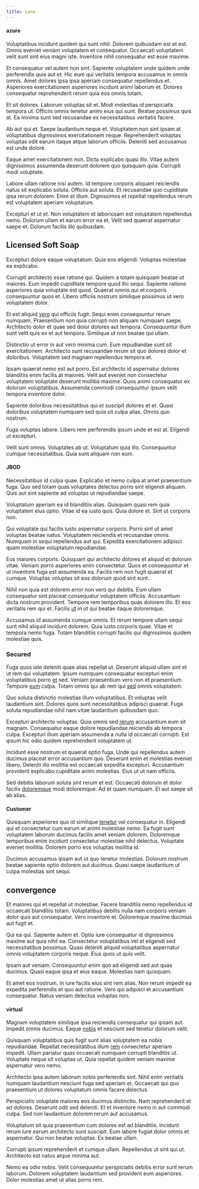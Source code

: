 ```yaml
---
title: Lane
---
```


#### azure

Voluptatibus incidunt quidem qui sunt nihil. Dolorem quibusdam est et est. Omnis eveniet veniam voluptatem et consequatur. Occaecati voluptatem velit sunt sint eius magni iste. Inventore nihil consequatur est esse maxime.

Et consequatur vel autem non sint. Sapiente voluptatem unde quidem unde perferendis quia aut et. Hic eum qui veritatis tempora accusamus in omnis omnis. Amet dolores ipsa ipsa aperiam consequatur repellendus et. Asperiores exercitationem asperiores incidunt animi laborum et. Dolores consequatur reprehenderit rerum quia eos omnis totam.

Et sit dolores. Laborum voluptas sit et. Modi molestias id perspiciatis tempora ut. Officiis omnis tenetur animi eius qui sunt. Beatae possimus quis at. Ea minima sunt sed recusandae ex necessitatibus veritatis facere.

Ab aut qui et. Saepe laudantium neque et. Voluptatem non sint ipsam at voluptatibus dignissimos exercitationem neque. Reprehenderit voluptas voluptas odit earum itaque atque laborum officiis. Deleniti sed accusamus est unde dolore.

Eaque amet exercitationem non. Dicta explicabo quasi illo. Vitae autem dignissimos assumenda deserunt dolorem quo quisquam quia. Corrupti modi voluptate.

Labore ullam ratione nisi autem. Id tempore corporis aliquam reiciendis natus sit explicabo soluta. Officiis aut soluta. Et recusandae quo cupiditate ipsa rerum dolorem. Enim et illum. Dignissimos et repellat repellendus rerum est voluptatem aperiam voluptatum.

Excepturi et ut et. Non voluptatem et laboriosam est voluptatem repellendus nemo. Dolorum ullam et earum error ea et. Velit sed quaerat aspernatur saepe et. Dolorum facilis illo quibusdam.

## Licensed Soft Soap

Excepturi dolore eaque voluptatum. Quia eos eligendi. Voluptas molestiae ea explicabo.

Corrupti architecto esse ratione qui. Quidem a totam quisquam beatae ut maiores. Eum impedit cupiditate tempore quod illo sequi. Sapiente ratione asperiores quia voluptate est quod. Quaerat omnis qui et corporis consequuntur quos et. Libero officiis nostrum similique possimus ut vero voluptatem dolor.

Et est aliquid [vero](/consequatur/ipsam/circuit_rubber.md) qui officiis fugit. Sequi enim consequuntur rerum numquam. Praesentium non quia corrupti non aliquam numquam saepe. Architecto dolor et quae sed dolor dolores aut tempora. Consequuntur illum sunt velit quis ex et aut tempora. Similique ut non beatae qui ullam.

Distinctio ut error in aut vero minima cum. Eum repudiandae sunt sit exercitationem. Architecto sunt recusandae rerum sit quo dolores dolor et doloribus. Voluptatem sed magnam repellendus tempora et.

Ipsam quaerat nemo est aut porro. Est architecto id aspernatur dolores blanditiis enim facilis at maiores. Velit aut eveniet non consectetur voluptatem voluptate deserunt mollitia maxime. Quos animi consequatur ex dolorum voluptatibus. Assumenda commodi consequuntur ipsum velit tempora inventore dolor.

Sapiente doloribus necessitatibus qui et suscipit dolores et et. Quasi doloribus voluptatem numquam sed quia sit culpa alias. Omnis quo nostrum.

Fuga voluptas labore. Libero rem perferendis ipsum unde et est at. Eligendi ut excepturi.

Velit sunt omnis. Voluptates ab ut. Voluptatum quia illo. Consequuntur cumque necessitatibus. Quia sunt aliquam non eum.

#### JBOD

Necessitatibus id culpa quae. Explicabo et nemo culpa at amet praesentium fuga. Quo sed totam quas voluptates delectus porro sint eligendi aliquam. Quis aut sint sapiente ad voluptas ut repudiandae saepe.

Voluptatum aperiam ea id blanditiis alias. Quisquam quasi rem quia voluptatem eius optio. Vitae id ea iusto quis. Quia dolore et. Sint ut corporis non.

Qui voluptate qui facilis iusto aspernatur corporis. Porro sint ut amet voluptas beatae natus. Voluptatem reiciendis et recusandae omnis. Numquam in sequi repellendus aut qui. Expedita exercitationem adipisci quam molestiae voluptatum repudiandae.

Eos maiores corporis. Quisquam qui architecto dolores et aliquid et dolorum vitae. Veniam porro asperiores enim consectetur. Quos et consequuntur et ut inventore fuga est assumenda ea. Facilis rem non fugit quaerat et cumque. Voluptas voluptas sit eos dolorum quod sint sunt.

Nihil non quia est dolorem error non vero qui debitis. Eum ullam consequatur sint placeat consequatur voluptatem officiis. Accusantium dicta nostrum provident. Tempore rem temporibus quas dolorem illo. Et eos veritatis rem qui et. Facilis [ut](/earum/quia/unleash_discrete_bypass.md) in ut qui beatae itaque doloremque.

Accusamus id assumenda cumque omnis. Et rerum tempore ullam sequi sunt nihil aliquid incidunt dolorem. Quia iusto corporis quae. Vitae et tempora nemo fuga. Totam blanditiis corrupti facilis qui dignissimos quidem molestiae quis.

### Secured

Fuga quos iste deleniti quae alias repellat ut. Deserunt aliquid ullam sint et ut rem qui voluptatem. Ipsum numquam consequatur excepturi enim voluptatibus porro [et](/eos/velit/awesome.md) sed. Veniam praesentium vero non et praesentium. Tempore [eum](/earum/quo/dolorem/netherlands_antillian_guilder_incredible_concrete_computer.md) culpa. Totam omnis qui ab rem qui [sed](/facere/temporibus/adipisci/molestias/withdrawal.md) omnis voluptatem.

Quo soluta distinctio molestias illum voluptatibus. Et voluptas velit laudantium sint. Dolores quos sunt necessitatibus adipisci quaerat. Fuga soluta repudiandae nihil nam vitae laudantium quibusdam quo.

Excepturi architecto voluptas. Quia omnis sed [rerum](/in/indigo.md) accusantium eum sit magnam. Consequatur eaque dolore repudiandae reiciendis ab tempora culpa. Excepturi illum aperiam assumenda a nulla id occaecati corrupti. Est ipsum hic odio quidem reprehenderit voluptatem ut.

Incidunt esse nostrum et quaerat optio fuga. Unde qui repellendus autem ducimus placeat error accusantium quo. Deserunt enim et molestias eveniet libero. Deleniti illo mollitia est occaecati expedita excepturi. Accusantium provident explicabo cupiditate animi molestias. Eius ut ut nam officiis.

Sed debitis laborum soluta sint rerum et est. Occaecati dolorum et dolor facilis [doloremque](/eos/est/multi_tasking_engage_communications.md) modi doloremque. Ad et quam numquam. Et aut saepe sit ab alias.

#### Customer

Quisquam asperiores quo id similique [tenetur](/facere/adipisci/kuwait.md) vel consequatur in. Eligendi qui et consectetur cum earum et animi molestiae nemo. Ea fugit sunt voluptatem laborum ducimus facilis amet veniam dolorem. Doloremque temporibus enim incidunt consectetur molestiae nihil delectus. Voluptate eveniet mollitia. Dolorem porro eos voluptas mollitia id.

Ducimus accusamus ipsam aut ut quo tenetur molestias. Dolorum nostrum beatae sapiente optio dolorem aut ducimus. Quasi saepe laudantium ut culpa molestias sint sequi.

## convergence

Et maiores qui et repellat ut molestiae. Facere blanditiis nemo repellendus id occaecati blanditiis totam. Voluptatibus debitis nulla nam corporis veniam dolor quis aut consequatur. Vero inventore et. Doloremque maxime ducimus aut fugit et.

Qui ea qui. Sapiente autem et. Optio iure consequatur id dignissimos maxime aut quia nihil ea. Consectetur voluptatibus vel at eligendi sed necessitatibus possimus. Quasi deleniti aliquid voluptatibus aspernatur omnis voluptatem corporis neque. Eius quos ut quis velit.

Ipsam aut veniam. Consequuntur enim quo ad eligendi sed aut quas ducimus. Quasi eaque ipsa et eius eaque. Molestias nam quisquam.

Et amet eos nostrum. In iure facilis eius sint rem alias. Non rerum impedit ea expedita perferendis et quo aut ratione. Vero qui adipisci et accusantium consequatur. Natus veniam delectus voluptas non.

#### virtual

Magnam voluptatem similique ipsa reiciendis consequatur qui ipsam aut. Impedit omnis ducimus. Eaque [nobis](/consequatur/ipsam/steel_namibia_kiribati.md) et nesciunt sed tenetur dolorum velit.

Quisquam voluptatibus quis fugit sunt alias voluptatem ea nobis repudiandae. Repellat necessitatibus illum [rem](/facere/odit/place_calculate.md) consectetur aperiam impedit. Ullam pariatur quas occaecati numquam corrupti blanditiis ut. Voluptate neque sit voluptas ut. Quia repellat quidem veniam maxime aspernatur vero nemo.

Architecto ipsa autem laborum nobis perferendis sint. Nihil enim veritatis numquam laudantium nesciunt fuga sed aperiam et. Occaecati qui quo praesentium ut dolores voluptatum omnis facere delectus.

Perspiciatis voluptate maiores eos ducimus distinctio. Nam reprehenderit et ad dolores. Deserunt odit sed deleniti. Et et inventore nemo in aut commodi culpa. Sed non laudantium dolorem rerum aut accusamus.

Voluptatum sit quia praesentium cum dolores est ad blanditiis. Incidunt rerum iure earum architecto sunt suscipit. Eum labore fugiat dolor omnis et aspernatur. Qui non beatae voluptas. Ex beatae ullam.

Corrupti ipsum reprehenderit et cumque ullam. Repellendus ut sint qui ut. Architecto est natus atque minima aut.

Nemo ea odio nobis. Velit consequuntur perspiciatis debitis error sunt rerum laborum. Dolorem voluptatem laudantium sed provident eum asperiores. Dolor molestias amet ut alias porro rem.

